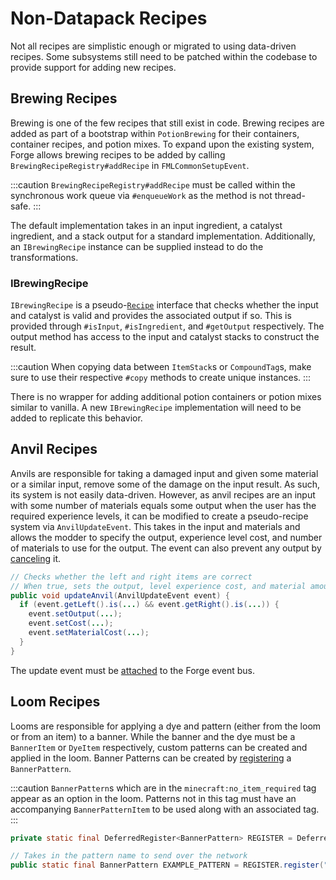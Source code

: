 Non-Datapack Recipes
====================

Not all recipes are simplistic enough or migrated to using data-driven recipes. Some subsystems still need to be patched within the codebase to provide support for adding new recipes.

Brewing Recipes
---------------

Brewing is one of the few recipes that still exist in code. Brewing recipes are added as part of a bootstrap within `PotionBrewing` for their containers, container recipes, and potion mixes. To expand upon the existing system, Forge allows brewing recipes to be added by calling `BrewingRecipeRegistry#addRecipe` in `FMLCommonSetupEvent`.

:::caution
`BrewingRecipeRegistry#addRecipe` must be called within the synchronous work queue via `#enqueueWork` as the method is not thread-safe.
:::

The default implementation takes in an input ingredient, a catalyst ingredient, and a stack output for a standard implementation. Additionally, an `IBrewingRecipe` instance can be supplied instead to do the transformations.

### IBrewingRecipe

`IBrewingRecipe` is a pseudo-[`Recipe`][recipe] interface that checks whether the input and catalyst is valid and provides the associated output if so. This is provided through `#isInput`, `#isIngredient`, and `#getOutput` respectively. The output method has access to the input and catalyst stacks to construct the result.

:::caution
When copying data between `ItemStack`s or `CompoundTag`s, make sure to use their respective `#copy` methods to create unique instances.
:::

There is no wrapper for adding additional potion containers or potion mixes similar to vanilla. A new `IBrewingRecipe` implementation will need to be added to replicate this behavior.

Anvil Recipes
-------------

Anvils are responsible for taking a damaged input and given some material or a similar input, remove some of the damage on the input result. As such, its system is not easily data-driven. However, as anvil recipes are an input with some number of materials equals some output when the user has the required experience levels, it can be modified to create a pseudo-recipe system via `AnvilUpdateEvent`. This takes in the input and materials and allows the modder to specify the output, experience level cost, and number of materials to use for the output. The event can also prevent any output by [canceling][cancel] it.

```java
// Checks whether the left and right items are correct
// When true, sets the output, level experience cost, and material amount
public void updateAnvil(AnvilUpdateEvent event) {
  if (event.getLeft().is(...) && event.getRight().is(...)) {
    event.setOutput(...);
    event.setCost(...);
    event.setMaterialCost(...);
  }
}
```

The update event must be [attached] to the Forge event bus.

Loom Recipes
------------

Looms are responsible for applying a dye and pattern (either from the loom or from an item) to a banner. While the banner and the dye must be a `BannerItem` or `DyeItem` respectively, custom patterns can be created and applied in the loom. Banner Patterns can be created by [registering] a `BannerPattern`.

:::caution
`BannerPattern`s which are in the `minecraft:no_item_required` tag appear as an option in the loom. Patterns not in this tag must have an accompanying `BannerPatternItem` to be used along with an associated tag.
:::

```java
private static final DeferredRegister<BannerPattern> REGISTER = DeferredRegister.create(Registries.BANNER_PATTERN, "examplemod");

// Takes in the pattern name to send over the network
public static final BannerPattern EXAMPLE_PATTERN = REGISTER.register("example_pattern", () -> new BannerPattern("examplemod:ep"));
```

[recipe]: ./custom.md#recipe
[cancel]: ../../../concepts/events.md#canceling
[attached]: ../../../concepts/events.md#creating-an-event-handler
[registering]: ../../../concepts/registries.md#registries-that-arent-forge-registries
